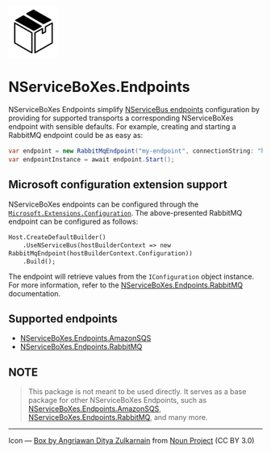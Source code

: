 <img src="assets/icon.png" width="100" />

# NServiceBoXes.Endpoints

NServiceBoXes Endpoints simplify [NServiceBus endpoints](https://docs.particular.net/nservicebus/) configuration by providing for supported transports a corresponding NServiceBoXes endpoint with sensible defaults. For example, creating and starting a RabbitMQ endpoint could be as easy as:

```csharp
var endpoint = new RabbitMqEndpoint("my-endpoint", connectionString: "host=localhost");
var endpointInstance = await endpoint.Start();
```

## Microsoft configuration extension support

NServiceBoXes endpoints can be configured through the [`Microsoft.Extensions.Configuration`](https://www.nuget.org/packages/Microsoft.Extensions.Configuration). The above-presented RabbitMQ endpoint can be configured as follows:

```
Host.CreateDefaultBuilder()
    .UseNServiceBus(hostBuilderContext => new RabbitMqEndpoint(hostBuilderContext.Configuration))
    .Build();
```

The endpoint will retrieve values from the `IConfiguration` object instance. For more information, refer to the [NServiceBoXes.Endpoints.RabbitMQ](https://github.com/mauroservienti/NServiceBoXes.Endpoints.RabbitMQ) documentation.

## Supported endpoints

- [NServiceBoXes.Endpoints.AmazonSQS](https://github.com/mauroservienti/NServiceBoXes.Endpoints.AmazonSQS)
- [NServiceBoXes.Endpoints.RabbitMQ](https://github.com/mauroservienti/NServiceBoXes.Endpoints.RabbitMQ)

## NOTE

> This package is not meant to be used directly. It serves as a base package for other NServiceBoXes Endpoints, such as [NServiceBoXes.Endpoints.AmazonSQS](https://github.com/mauroservienti/NServiceBoXes.Endpoints.AmazonSQS), [NServiceBoXes.Endpoints.RabbitMQ](https://github.com/mauroservienti/NServiceBoXes.Endpoints.RabbitMQ), and many more.

---

Icon — [Box by Angriawan Ditya Zulkarnain](https://thenounproject.com/icon/box-1298424/) from [Noun Project](https://thenounproject.com/browse/icons/term/box/) (CC BY 3.0)
